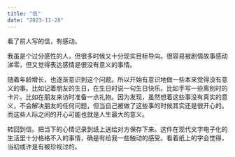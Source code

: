 ```yaml
---
title: "信"
date: "2023-11-28"
---
```


看了前人写的信，有感动。

我虽是个过分感性的人，但很多时候又十分现实目标导向。很容易被剧情故事感动涕零，但又觉得表达感情是很没有意义的事情。

随着年龄增长，也逐渐意识到这个问题。所以开始有意识地做一些本来觉得没有意义的事。比如记着朋友的生日，在生日时说一句生日快乐。比如手写一些离别时的卡片。比如在朋友来访时准备一点礼物。因为发现，虽然想着这些事没有真实的意义，不会解决朋友的任何问题，但当自己被做了这些事的时候其实还是很开心的。而这些人际之间的开心可能也就是人生最大的意义。

转回到信。把当下的心情记录到纸上送给对方保存下来。这件在现代文字电子化的生活里十分格格不入的事情，确是有给我一些触动的感受。看着纸上的字会觉得，当初或许是有被珍视过的。

